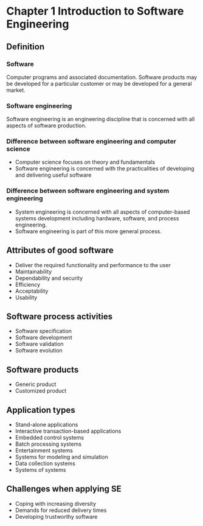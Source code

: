 # Chapter 1 Introduction to Software Engineering

## Definition

### Software

Computer programs and associated documentation. Software products may be developed for a particular customer or may be developed for a general market.

### Software engineering

Software engineering is an engineering discipline that is concerned with all aspects of software production.

### Difference between software engineering and computer science

- Computer science focuses on theory and fundamentals
- Software engineering is concerned with the practicalities of developing and delivering useful software

### Difference between software engineering and system engineering

- System engineering is concerned with all aspects of computer-based systems development including hardware, software, and process engineering.
- Software engineering is part of this more general process.

## Attributes of good software

- Deliver the required functionality and performance to the user
- Maintainability
- Dependability and security
- Efficiency
- Acceptability
- Usability

## Software process activities

- Software specification
- Software development
- Software validation
- Software evolution

## Software products

- Generic product
- Customized product

## Application types

- Stand-alone applications
- Interactive transaction-based applications
- Embedded control systems
- Batch processing systems
- Entertainment systems
- Systems for modeling and simulation
- Data collection systems
- Systems of systems

## Challenges when applying SE

- Coping with increasing diversity
- Demands for reduced delivery times
- Developing trustworthy software
